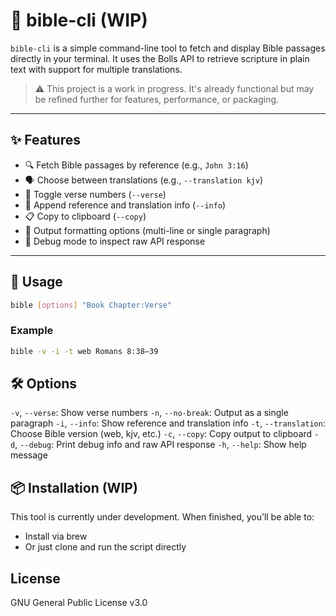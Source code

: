 # 📖 bible-cli (WIP)

`bible-cli` is a simple command-line tool to fetch and display Bible passages directly in your terminal. It uses the Bolls API to retrieve scripture in plain text with support for multiple translations.

> ⚠️ This project is a work in progress. It's already functional but may be refined further for features, performance, or packaging.

---

## ✨ Features

- 🔍 Fetch Bible passages by reference (e.g., `John 3:16`)
- 🗣 Choose between translations (e.g., `--translation kjv`)
- 🔢 Toggle verse numbers (`--verse`)
- 🧾 Append reference and translation info (`--info`)
- 📋 Copy to clipboard (`--copy`)
- 📜 Output formatting options (multi-line or single paragraph)
- 🐞 Debug mode to inspect raw API response

---

## 🚀 Usage

```bash
bible [options] "Book Chapter:Verse"
```

### Example

```bash
bible -v -i -t web Romans 8:38–39
```

## 🛠 Options

`-v`, `--verse`: Show verse numbers
`-n`, `--no-break`: Output as a single paragraph
`-i`, `--info`: Show reference and translation info
`-t`, `--translation`: Choose Bible version (web, kjv, etc.)
`-c`, `--copy`: Copy output to clipboard
`-d`, `--debug`: Print debug info and raw API response
`-h`, `--help`: Show help message

## 📦 Installation (WIP)

This tool is currently under development. When finished, you’ll be able to:
- Install via brew
- Or just clone and run the script directly

## License

GNU General Public License v3.0

